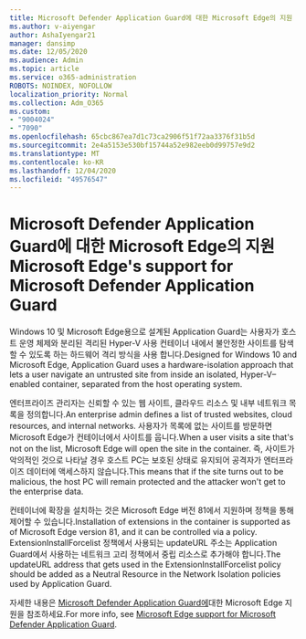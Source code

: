 ```yaml
---
title: Microsoft Defender Application Guard에 대한 Microsoft Edge의 지원
ms.author: v-aiyengar
author: AshaIyengar21
manager: dansimp
ms.date: 12/05/2020
ms.audience: Admin
ms.topic: article
ms.service: o365-administration
ROBOTS: NOINDEX, NOFOLLOW
localization_priority: Normal
ms.collection: Adm_O365
ms.custom:
- "9004024"
- "7090"
ms.openlocfilehash: 65cbc867ea7d1c73ca2906f51f72aa3376f31b5d
ms.sourcegitcommit: 2e4a5153e530bf15744a52e982eeb0d99757e9d2
ms.translationtype: MT
ms.contentlocale: ko-KR
ms.lasthandoff: 12/04/2020
ms.locfileid: "49576547"
---
```

# <a name="microsoft-edges-support-for-microsoft-defender-application-guard"></a><span data-ttu-id="be018-102">Microsoft Defender Application Guard에 대한 Microsoft Edge의 지원</span><span class="sxs-lookup"><span data-stu-id="be018-102">Microsoft Edge's support for Microsoft Defender Application Guard</span></span>

<span data-ttu-id="be018-103">Windows 10 및 Microsoft Edge용으로 설계된 Application Guard는 사용자가 호스트 운영 체제와 분리된 격리된 Hyper-V 사용 컨테이너 내에서 불안정한 사이트를 탐색할 수 있도록 하는 하드웨어 격리 방식을 사용 합니다.</span><span class="sxs-lookup"><span data-stu-id="be018-103">Designed for Windows 10 and Microsoft Edge, Application Guard uses a hardware-isolation approach that lets a user navigate an untrusted site from inside an isolated, Hyper-V–enabled container, separated from the host operating system.</span></span>

<span data-ttu-id="be018-104">엔터프라이즈 관리자는 신뢰할 수 있는 웹 사이트, 클라우드 리소스 및 내부 네트워크 목록을 정의합니다.</span><span class="sxs-lookup"><span data-stu-id="be018-104">An enterprise admin defines a list of trusted websites, cloud resources, and internal networks.</span></span> <span data-ttu-id="be018-105">사용자가 목록에 없는 사이트를 방문하면 Microsoft Edge가 컨테이너에서 사이트를 웁니다.</span><span class="sxs-lookup"><span data-stu-id="be018-105">When a user visits a site that's not on the list, Microsoft Edge will open the site in the container.</span></span> <span data-ttu-id="be018-106">즉, 사이트가 악의적인 것으로 나타날 경우 호스트 PC는 보호된 상태로 유지되어 공격자가 엔터프라이즈 데이터에 액세스하지 않습니다.</span><span class="sxs-lookup"><span data-stu-id="be018-106">This means that if the site turns out to be malicious, the host PC will remain protected and the attacker won't get to the enterprise data.</span></span>

<span data-ttu-id="be018-107">컨테이너에 확장을 설치하는 것은 Microsoft Edge 버전 81에서 지원하며 정책을 통해 제어할 수 있습니다.</span><span class="sxs-lookup"><span data-stu-id="be018-107">Installation of extensions in the container is supported as of Microsoft Edge version 81, and it can be controlled via a policy.</span></span> <span data-ttu-id="be018-108">ExtensionInstallForcelist 정책에서 사용되는 updateURL 주소는 Application Guard에서 사용하는 네트워크 고리 정책에서 중립 리소스로 추가해야 합니다.</span><span class="sxs-lookup"><span data-stu-id="be018-108">The updateURL address that gets used in the ExtensionInstallForcelist policy should be added as a Neutral Resource in the Network Isolation policies used by Application Guard.</span></span>

<span data-ttu-id="be018-109">자세한 내용은 [Microsoft Defender Application Guard에](https://go.microsoft.com/fwlink/?linkid=2134229)대한 Microsoft Edge 지원을 참조하세요.</span><span class="sxs-lookup"><span data-stu-id="be018-109">For more info, see [Microsoft Edge support for Microsoft Defender Application Guard](https://go.microsoft.com/fwlink/?linkid=2134229).</span></span>
